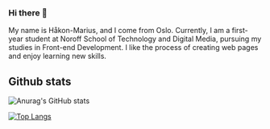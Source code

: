 ### Hi there 👋

My name is Håkon-Marius, and I come from Oslo. Currently, I am a first-year student at Noroff School of Technology and Digital Media, pursuing my studies in Front-end Development. I like the process of creating web pages and enjoy learning new skills.  

<h2>Github stats</h2>  

![Anurag's GitHub stats](https://github-readme-stats.vercel.app/api?username=hakon-marius&hide=contribs,prs)

[![Top Langs](https://github-readme-stats.vercel.app/api/top-langs/?username=hakon-marius)](https://github.com/anuraghazra/github-readme-stats)
